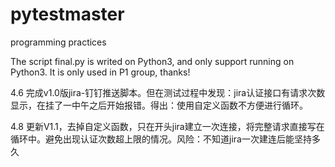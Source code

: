 # pytestmaster
programming practices

The script final.py is writed on Python3, and only support running on Python3.
It is only used in P1 group, thanks!

4.6
完成v1.0版jira-钉钉推送脚本。但在测试过程中发现：jira认证接口有请求次数显示，在挂了一中午之后开始报错。得出：使用自定义函数不方便进行循环。

4.8
更新V1.1，去掉自定义函数，只在开头jira建立一次连接，将完整请求直接写在循环中。避免出现认证次数超上限的情况。风险：不知道jira一次建连后能坚持多久
